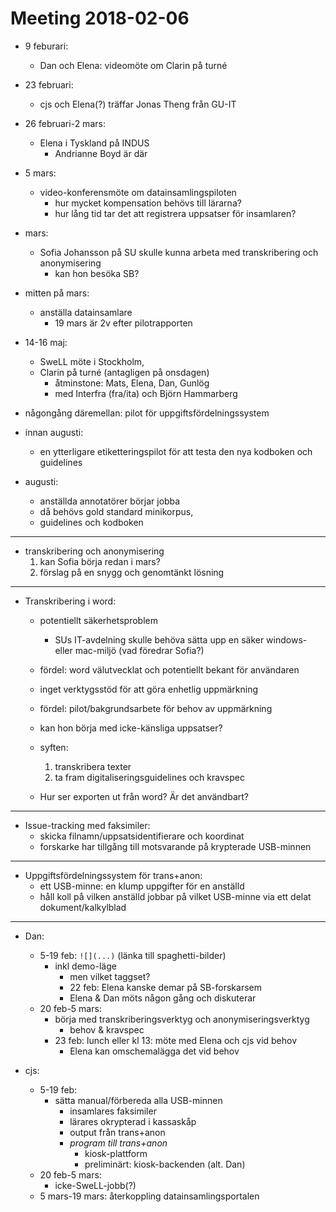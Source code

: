 # Meeting 2018-02-06

* 9 feburari:
    - Dan och Elena: videomöte om Clarin på turné

* 23 februari:
    - cjs och Elena(?) träffar Jonas Theng från GU-IT

* 26 februari-2 mars:
    - Elena i Tyskland på INDUS
        - Andrianne Boyd är där

* 5 mars:
    - video-konferensmöte om datainsamlingspiloten
        - hur mycket kompensation behövs till lärarna?
        - hur lång tid tar det att registrera uppsatser för insamlaren?

* mars:
    - Sofia Johansson på SU skulle kunna arbeta med transkribering och anonymisering
        - kan hon besöka SB?

* mitten på mars:
    - anställa datainsamlare
        - 19 mars är 2v efter pilotrapporten

* 14-16 maj:
    - SweLL möte i Stockholm,
    - Clarin på turné (antagligen på onsdagen)
        - åtminstone: Mats, Elena, Dan, Gunlög
        - med Interfra (fra/ita) och Björn Hammarberg

* någongång däremellan:
    pilot för uppgiftsfördelningssystem

* innan augusti:
    - en ytterligare etiketteringspilot
      för att testa den nya kodboken och guidelines

* augusti:
    - anställda annotatörer börjar jobba
    - då behövs gold standard minikorpus,
    - guidelines och kodboken

------------------------------------------------------------

* transkribering och anonymisering
    1. kan Sofia börja redan i mars?
    2. förslag på en snygg och genomtänkt lösning

------------------------------------------------------------

* Transkribering i word:
    - potentiellt säkerhetsproblem
        - SUs IT-avdelning skulle behöva sätta upp en
          säker windows- eller mac-miljö (vad föredrar Sofia?)
    - fördel: word välutvecklat och potentiellt bekant för användaren
    - inget verktygsstöd för att göra enhetlig uppmärkning
    - fördel: pilot/bakgrundsarbete för behov av uppmärkning
    - kan hon börja med icke-känsliga uppsatser?
    - syften:
        1. transkribera texter
        2. ta fram digitaliseringsguidelines och kravspec

    - Hur ser exporten ut från word? Är det användbart?

------------------------------------------------------------

- Issue-tracking med faksimiler:
    - skicka filnamn/uppsatsidentifierare och koordinat
    - forskarke har tillgång till motsvarande
      på krypterade USB-minnen

------------------

* Uppgiftsfördelningssystem för trans+anon:
    - ett USB-minne: en klump uppgifter för en anställd
    - håll koll på vilken anställd jobbar på vilket USB-minne
      via ett delat dokument/kalkylblad

------------------

* Dan:
    - 5-19 feb: `![](...)`
      (länka till spaghetti-bilder)
        - inkl demo-läge
            - men vilket taggset?
            - 22 feb: Elena kanske demar på SB-forskarsem
            - Elena & Dan möts någon gång och diskuterar
    - 20 feb-5 mars:
        - börja med transkriberingsverktyg och
          anonymiseringsverktyg
            - behov & kravspec
        - 23 feb: lunch eller kl 13:
            möte med Elena och cjs vid behov
            - Elena kan omschemalägga det vid behov

* cjs:
    - 5-19 feb:
        - sätta manual/förbereda alla USB-minnen
            - insamlares faksimiler
            - lärares okrypterad i kassaskåp
            - output från trans+anon
            - *program till trans+anon*
                - kiosk-plattform
                - preliminärt: kiosk-backenden
                  (alt. Dan)
    - 20 feb-5 mars:
        - icke-SweLL-jobb(?)
    - 5 mars-19 mars: återkoppling datainsamlingsportalen
